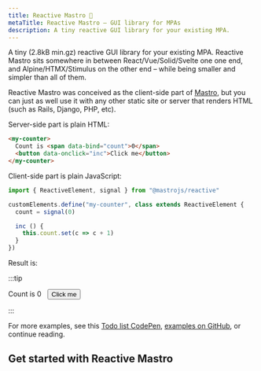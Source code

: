 ```yaml
---
title: Reactive Mastro 🧙
metaTitle: Reactive Mastro – GUI library for MPAs
description: A tiny reactive GUI library for your existing MPA.
---
```


A tiny (2.8kB min.gz) reactive GUI library for your existing MPA. Reactive Mastro sits somewhere in between React/Vue/Solid/Svelte one one end, and Alpine/HTMX/Stimulus on the other end – while being smaller and simpler than all of them.

Reactive Mastro was conceived as the client-side part of [Mastro](/), but you can just as well use it with any other static site or server that renders HTML (such as Rails, Django, PHP, etc).

Server-side part is plain HTML:

```html
<my-counter>
  Count is <span data-bind="count">0</span>
  <button data-onclick="inc">Click me</button>
</my-counter>
```

Client-side part is plain JavaScript:

```js
import { ReactiveElement, signal } from "@mastrojs/reactive"

customElements.define("my-counter", class extends ReactiveElement {
  count = signal(0)

  inc () {
    this.count.set(c => c + 1)
  }
})
```

Result is:

:::tip

<my-counter>
  Count is <span data-bind="count" style="width: 2ch; display: inline-block">0</span>
  <button class="-minimal" data-onclick="inc">Click me</button>
</my-counter>
<script type="module">
import { ReactiveElement, signal } from "https://esm.sh/jsr/@mastrojs/reactive@0.4.1?bundle"
customElements.define("my-counter", class extends ReactiveElement {
  count = signal(0)
  inc () {
    this.count.set(c => c + 1)
  }
})
</script>

:::

For more examples, see this [Todo list CodePen](https://codepen.io/mb2100/pen/EaYjRvW), [examples on GitHub](https://github.com/mastrojs/mastro/tree/main/examples/reactive-mastro), or continue reading.

## Get started with Reactive Mastro
